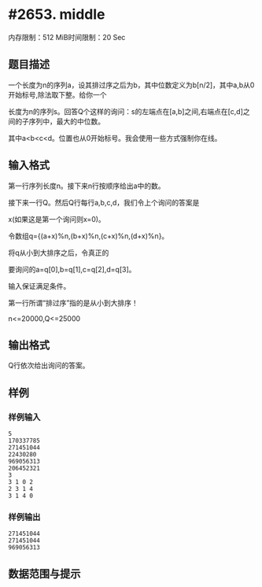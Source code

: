 # #2653. middle

内存限制：512 MiB时间限制：20 Sec

## 题目描述

一个长度为n的序列a，设其排过序之后为b，其中位数定义为b[n/2]，其中a,b从0开始标号,除法取下整。给你一个

长度为n的序列s。回答Q个这样的询问：s的左端点在[a,b]之间,右端点在[c,d]之间的子序列中，最大的中位数。

其中a<b<c<d。位置也从0开始标号。我会使用一些方式强制你在线。

## 输入格式

第一行序列长度n。接下来n行按顺序给出a中的数。

接下来一行Q。然后Q行每行a,b,c,d，我们令上个询问的答案是

x(如果这是第一个询问则x=0)。

令数组q={(a+x)%n,(b+x)%n,(c+x)%n,(d+x)%n}。

将q从小到大排序之后，令真正的

要询问的a=q[0],b=q[1],c=q[2],d=q[3]。　　

输入保证满足条件。

第一行所谓&ldquo;排过序&rdquo;指的是从小到大排序！

n<=20000,Q<=25000

## 输出格式

Q行依次给出询问的答案。

## 样例

### 样例输入

    
    5
    170337785
    271451044
    22430280
    969056313
    206452321
    3
    3 1 0 2
    2 3 1 4
    3 1 4 0
    
    

### 样例输出

    
    271451044
    271451044
    969056313
    

## 数据范围与提示
